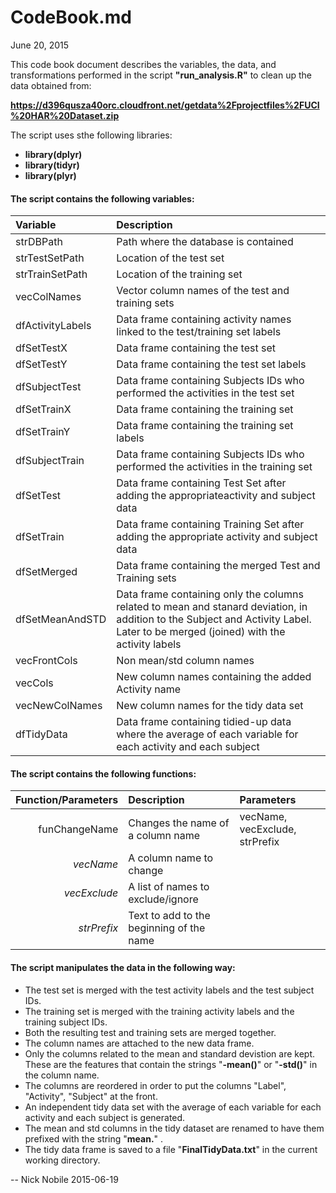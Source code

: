 # CodeBook.md

June 20, 2015

This code book document describes the variables, the data, and transformations 
performed in the script <B>"run_analysis.R"</B> to clean up the data obtained from:

<B>https://d396qusza40orc.cloudfront.net/getdata%2Fprojectfiles%2FUCI%20HAR%20Dataset.zip</B>

The script uses sthe following libraries:

* <B>library(dplyr)</B>
* <B>library(tidyr)</B>
* <B>library(plyr)</B>

#### The script contains the following variables:

|Variable            |Description                |
|:-------------------|:--------------------------|
|strDBPath           |Path where the database is contained |
|strTestSetPath      |Location of the test set             |
|strTrainSetPath     |Location of the training set         |
|vecColNames         |Vector column names of the test and training sets |
|dfActivityLabels    |Data frame containing activity names linked to the test/training set labels |
|dfSetTestX          |Data frame containing the test set |
|dfSetTestY          |Data frame containing the test set labels |
|dfSubjectTest       |Data frame containing Subjects IDs who performed the activities in the test set|
|dfSetTrainX         |Data frame containing the training set |
|dfSetTrainY         |Data frame containing the training set labels |
|dfSubjectTrain      |Data frame containing Subjects IDs who performed the activities in the training set|
|dfSetTest           |Data frame containing Test Set after adding the appropriateactivity and subject data |
|dfSetTrain          |Data frame containing Training Set after adding the appropriate activity and subject data |
|dfSetMerged         |Data frame containing the merged Test and Training sets |
|dfSetMeanAndSTD     |Data frame containing only the columns related to mean and stanard deviation, in addition to the Subject and Activity Label. Later to be merged (joined) with the activity labels|
|vecFrontCols        |Non mean/std column names |
|vecCols             |New column names containing the added Activity name |
|vecNewColNames      |New column names for the tidy data set |
|dfTidyData          |Data frame containing tidied-up data where the average of each variable for each activity and each subject |

#### The script contains the following functions:

|Function/Parameters |Description |Parameters|
|-------------------:|:--------------------------|:---|
|      funChangeName |Changes the name of a column name |vecName, vecExclude, strPrefix|
|           *vecName*|A column name to change |
|        *vecExclude*|A list of names to exclude/ignore |
|         *strPrefix*|Text to add to the beginning of the name |

#### The script manipulates the data in the following way:

* The test set is merged with the test activity labels and the test subject IDs.
* The training set is merged with the training activity labels and the training subject IDs.
* Both the resulting test and training sets are merged together.
* The column names are attached to the new data frame.
* Only the columns related to the mean and standard devistion are kept. These are the features that contain the strings "<B>-mean()</B>" or "<B>-std()</B>" in the column name.
* The columns are reordered in order to put the columns "Label", "Activity", "Subject" at the front.
* An independent tidy data set with the average of each variable for each activity and each subject is generated.
* The mean and std columns in the tidy dataset are renamed to have them prefixed with the string "<B>mean.</B>" .
* The tidy data frame is saved to a file "<B>FinalTidyData.txt</B>" in the current working directory.

-- Nick Nobile
2015-06-19
